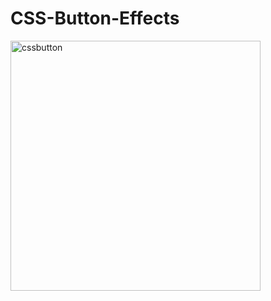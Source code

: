 # CSS-Button-Effects
<img align="center" alt="cssbutton" width="400" src="https://user-images.githubusercontent.com/73662865/128491225-b709103c-cb11-442a-874d-090ed7a91f64.mp4">
